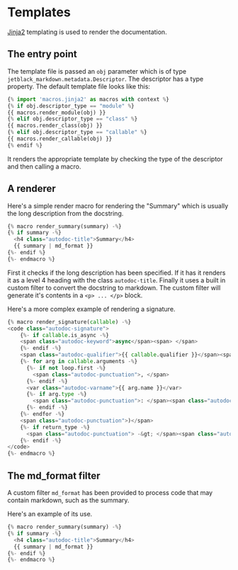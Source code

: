 # Templates

[Jinja2](https://jinja.palletsprojects.com/en/2.11.x/) templating
is used to render the documentation.

## The entry point

The template file is passed an `obj` parameter which is of type
`jetblack_markdown.metadata.Descriptor`. The descriptor has a type property.
The default template file looks like this:

```python
{% import 'macros.jinja2' as macros with context %}
{% if obj.descriptor_type == "module" %}
{{ macros.render_module(obj) }}
{% elif obj.descriptor_type == "class" %}
{{ macros.render_class(obj) }}
{% elif obj.descriptor_type == "callable" %}
{{ macros.render_callable(obj) }}
{% endif %}
```

It renders the appropriate template by checking the type
of the descriptor and then calling a macro.

## A renderer

Here's a simple render macro for rendering the "Summary" which is usually the
long description from the docstring.

```python
{% macro render_summary(summary) -%}
{% if summary -%}
  <h4 class="autodoc-title">Summary</h4>
  {{ summary | md_format }}
{%- endif %}
{%- endmacro %}
```

First it checks if the long description has been specified. If it has it renders
it as a level 4 heading with the class `autodoc-title`. Finally it uses a built
in custom filter to convert the docstring to markdown. The custom filter will
generate it's contents in a `<p> ... </p>` block.

Here's a more complex example of rendering a signature.

```python
{% macro render_signature(callable) -%}
<code class="autodoc-signature">
    {%- if callable.is_async -%}
    <span class="autodoc-keyword">async</span><span> </span>
    {%- endif -%}
    <span class="autodoc-qualifier">{{ callable.qualifier }}</span><span class="autodoc-punctuation">.</span><var class="autodoc-varname">{{ callable.name }}</var><span class="autodoc-punctuation">(</span>
    {%- for arg in callable.arguments -%}
      {%- if not loop.first -%}
        <span class="autodoc-punctuation">, </span>
      {%- endif -%}
      <var class="autodoc-varname">{{ arg.name }}</var>
      {%- if arg.type -%}
        <span class="autodoc-punctuation">: </span><span class="autodoc-vartype">{{ arg.type }}</span>
      {%- endif -%}
    {%- endfor -%}
    <span class="autodoc-punctuation">)</span>
    {%- if return_type -%}
      <span class="autodoc-punctuation"> -&gt; </span><span class="autodoc-vartype">{{ return_type }}</span>
    {%- endif -%}
</code>
{%- endmacro %}
```

## The md_format filter

A custom filter `md_format` has been provided to process code that may contain markdown, such as the summary.

Here's an example of its use.

```python
{% macro render_summary(summary) -%}
{% if summary -%}
  <h4 class="autodoc-title">Summary</h4>
  {{ summary | md_format }}
{%- endif %}
{%- endmacro %}
```
